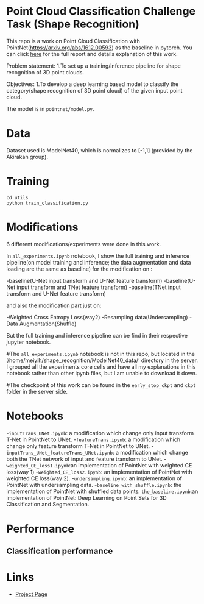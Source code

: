 # Point Cloud Classification Challenge Task (Shape Recognition)
This repo is a work on Point Cloud Classification with PointNet(https://arxiv.org/abs/1612.00593) as the baseline in pytorch. You can click [here](https://docs.google.com/document/d/1lNPMejT5hPoa-btcG6Bv2YBOYpjswFQNqcnAJXFTXU4/edit#) for the full report and details explanation of this work. 

Problem statement: 
1.To set up a training/inference pipeline for shape recognition of 3D point clouds.
 
Objectives: 
1.To develop a deep learning based model to classify the category(shape recognition of 3D point cloud) of the given input point cloud.

The model is in `pointnet/model.py`.

# Data 
Dataset used is ModelNet40, which is normalizes to [-1,1] (provided by the Akirakan group).

# Training 

```
cd utils
python train_classification.py 
```


# Modifications
6 different modifications/experiments were done in this work.

In `all_experiments.ipynb` notebook, I show the full training and inference pipeline(on model training and inference; the data augmentation and data loading are the same as baseline) for the modification on :

-baseline(U-Net input transform and U-Net feature transform)
-baseline(U-Net input transform and TNet feature transform)
-baseline(TNet input transform and U-Net feature transform)

and also the modification part just on:

-Weighted Cross Entropy Loss(way2)
-Resampling data(Undersampling)
-Data Augmentation(Shuffle)

But the full training and inference pipeline can be find in their respective jupyter notebook.

#The `all_experiments.ipynb` notebook is not in this repo, but located in the ‘/home/meiyih/shape_recognition/ModelNet40_data/’ directory in the server. I grouped all the experiments core cells and have all my explanations in this notebook rather than other ipynb files, but I am unable to download it down. 

#The checkpoint of this work can be found in the `early_stop_ckpt` and `ckpt` folder in the server side.

# Notebooks
-`inputTrans_UNet.ipynb`: a modification which change only input transform T-Net in PointNet to UNet.
-`featureTrans.ipynb`: a modification which change only feature transform T-Net in PointNet to UNet.
-`inputTrans_UNet_featureTrans_UNet.ipynb`: a modification which change both the TNet network of input and feature transform to UNet.
-`weighted_CE_loss1.ipynb`:an implementation of PointNet with weighted CE loss(way 1)
-`weighted_CE_loss2.ipynb`: an implementation of PointNet with weighted CE loss(way 2).
-`undersampling.ipynb`: an implementation of PointNet with undersampling data.
-`baseline_with_shuffle.ipynb`: the implementation of PointNet with shuffled data points.
`the_baseline.ipynb`:an implementation of PointNet: Deep Learning on Point Sets for 3D Classification and Segmentation.

# Performance

## Classification performance


# Links

- [Project Page](http://stanford.edu/~rqi/pointnet/)
